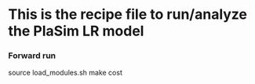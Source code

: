 # This is the recipe file to run/analyze the PlaSim LR model 

### Forward run 
source load_modules.sh 
make cost 